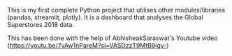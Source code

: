This is my first complete Python project that utilises other modules/libraries (pandas, streamlit, plotly).
It is a dashboard that analyses the Global Superstores 2018 data.


This has been done with the help of AbhisheakSaraswat's Youtube video (https://youtu.be/7yAw1nPareM?si=VASDzzT9MtB9igy-)
